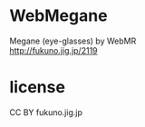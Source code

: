 # WebMegane
Megane (eye-glasses) by WebMR  
http://fukuno.jig.jp/2119  

# license  
CC BY fukuno.jig.jp  
